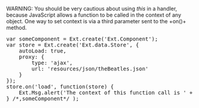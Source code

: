 WARNING: You should be very cautious about using *this* in a handler, because JavaScript 
allows a function to be called in the context of any object. One way to set context is 
via a third parameter sent to the +on()+ method.

<pre class="runnable 300">
var someComponent = Ext.create('Ext.Component');
var store = Ext.create('Ext.data.Store', {
    autoLoad: true,
    proxy: {
        type: 'ajax',
        url: 'resources/json/theBeatles.json'
    }
});
store.on('load', function(store) {
    Ext.Msg.alert('The context of this function call is ' + this.$className);
} /*,someComponent*/ );
</pre>


